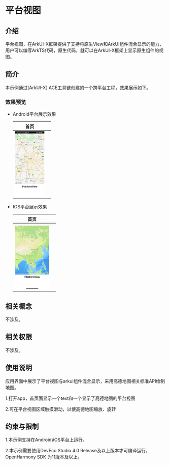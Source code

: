 #  平台视图

## 介绍

平台视图，在ArkUI-X框架提供了支持将原生View和ArkUI组件混合显示的能力，用户可以编写ArkTS代码，原生代码，就可以在ArkUI-X框架上显示原生组件的视图。

## 简介
本示例通过[ArkUI-X] ACE工具链创建的一个跨平台工程，效果展示如下。

### 效果预览

- Android平台展示效果

  |                             首页                             |                               |
  | :----------------------------------------------------------: | :-----------------------------------------------------: |
  | <img src="./screenshots/devices/android_main.jpg" style="zoom:20%;" /> | 

- IOS平台展示效果

  |                             首页                             |                         |
  | :----------------------------------------------------------: | :---------------------------------------: |
  | <img src="./screenshots/devices/iOS_main.jpg" style="zoom:20%;" /> |


## 相关概念

不涉及。

## 相关权限

不涉及。

## 使用说明

应用界面中展示了平台视图与arkui组件混合显示，采用高德地图相关标准API绘制地图。

1.打开app，首页面显示一个text和一个显示了高德地图的平台视图


2.可在平台视图区域触摸滑动，以使高德地图缩放、旋转

## 约束与限制

1.本示例支持在Android\iOS平台上运行。

2.本示例需要使用DevEco Studio 4.0 Release及以上版本才可编译运行，OpenHarmony SDK 为11版本及以上。

